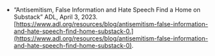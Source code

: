 - “Antisemitism, False Information and Hate Speech Find a Home on Substack” ADL, April 3, 2023. [https://www.adl.org/resources/blog/antisemitism-false-information-and-hate-speech-find-home-substack-0.](https://www.adl.org/resources/blog/antisemitism-false-information-and-hate-speech-find-home-substack-0).
